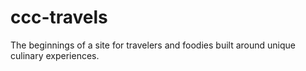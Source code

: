 ccc-travels
===========

The beginnings of a site for travelers and foodies built around unique culinary experiences.

